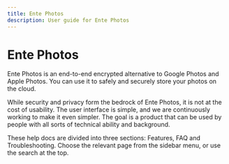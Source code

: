 ```yaml
---
title: Ente Photos
description: User guide for Ente Photos
---
```


# Ente Photos

Ente Photos is an end-to-end encrypted alternative to Google Photos and Apple
Photos. You can use it to safely and securely store your photos on the cloud.

While security and privacy form the bedrock of Ente Photos, it is not at the
cost of usability. The user interface is simple, and we are continuously working
to make it even simpler. The goal is a product that can be used by people with
all sorts of technical ability and background.

These help docs are divided into three sections: Features, FAQ and
Troubleshooting. Choose the relevant page from the sidebar menu, or use the
search at the top.
